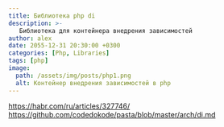 ```yaml
---
title: Библиотека php di
description: >-
   Библиотека для контейнера внедрения зависимостей
author: alex
date: 2055-12-31 20:30:00 +0300
categories: [Php, Libraries]
tags: [php]
image:
  path: /assets/img/posts/php1.png
  alt: Контейнер внедрения зависимостей в php
---
```


https://habr.com/ru/articles/327746/
https://github.com/codedokode/pasta/blob/master/arch/di.md
